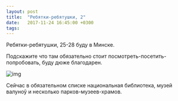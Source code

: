 ```yaml
---
layout: post
title:  "Ребятки-ребятушки, 2"
date:   2017-11-24 16:45:00 +0300
tags:   
---
```


Ребятки-ребятушки, 25-28 буду в Минске. 

Подскажите что там обязательно стоит посмотреть-посетить-попробовать, буду дюже благодарен. 

![img](https://pp.userapi.com/c840529/v840529951/28423/eSiFexG4F1A.jpg)

<!--excerpt-->

Сейчас в обязательном списке национальная библиотека, музей валуноў и несколько парков-музеев-храмов.
